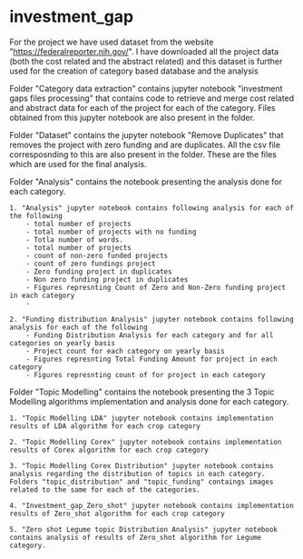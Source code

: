 # investment_gap
For the project we have used dataset from the website "https://federalreporter.nih.gov/". I have downloaded all the project data (both the cost related and the abstract related) and this dataset is further used for the creation of category based database and the analysis

Folder "Category data extraction" contains jupyter notebook "investment gaps files processing" that contains code to retrieve and merge cost related and abstract data for each of the project for each of the category. Files obtained from this jupyter notebook are also present in the folder.

Folder "Dataset" contains the jupyter notebook "Remove Duplicates" that removes the project with zero funding and are duplicates. All the csv file corresposnding to this are also present in the folder. These are the files which are used for the final analysis.

Folder "Analysis" contains the notebook presenting the analysis done for each category.

	1. "Analysis" jupyter notebook contains following analysis for each of the following
		- total number of projects
		- total number of projects with no funding 
		- Totla number of words.
		- total number of projects 
		- count of non-zero funded projects 
		- count of zero fundings project
		- Zero funding project in duplicates
		- Non zero funding project in duplicates
		- Figures represnting Count of Zero and Non-Zero funding project in each category
		- 
	
	2. "Funding distribution Analysis" jupyter notebook contains following analysis for each of the following
		- Funding Distribution Analysis for each category and for all categories on yearly basis
		- Project count for each category on yearly basis
		- Figures represnting Total Funding Amount for project in each category
		- Figures represnting count of for project in each category
Folder "Topic Modelling" contains the notebook presenting the 3 Topic Modelling algorithms implementation and analysis done for each category.

	1. "Topic Modelling LDA" jupyter notebook contains implementation results of LDA algorithm for each crop category

	2. "Topic Modelling Corex" jupyter notebook contains implementation results of Corex algorithm for each crop category
		
	3. "Topic Modelling Corex Distribution" jupyter notebook contains analysis regarding the distribution of topics in each category. Folders "topic_distribution" and "topic_funding" contaings images related to the same for each of the categories.
	
	4. "Investment_gap_Zero_shot" jupyter notebook contains implementation results of Zero_shot algorithm for each crop category
	
	5. "Zero shot Legume topic Distribution Analysis" jupyter notebook contains analysis of results of Zero_shot algorithm for Legume category.
	
